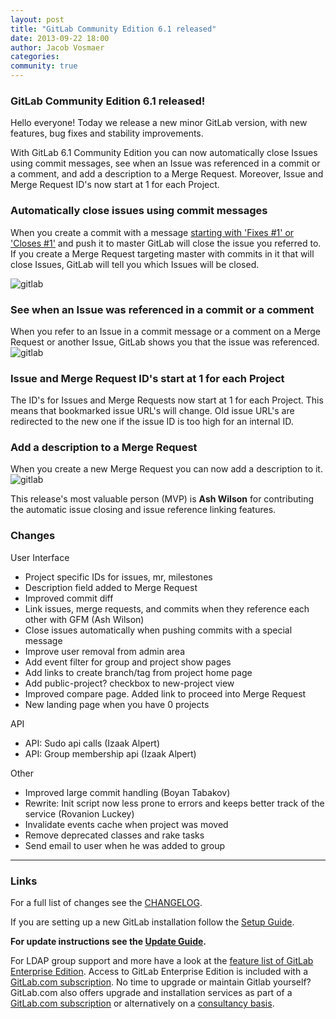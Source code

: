 ```yaml
---
layout: post
title: "GitLab Community Edition 6.1 released"
date: 2013-09-22 18:00
author: Jacob Vosmaer
categories:
community: true
---
```


### GitLab Community Edition 6.1 released!

Hello everyone!
Today we release a new minor GitLab version, with new features, bug fixes and stability improvements.

<!--more-->

With GitLab 6.1 Community Edition you can now automatically close Issues using commit messages, see when an Issue was referenced in a commit or a comment, and add a description to a Merge Request.
Moreover, Issue and Merge Request ID's now start at 1 for each Project.

### Automatically close issues using commit messages
When you create a commit with a message [starting with 'Fixes #1' or 'Closes #1'](https://github.com/gitlabhq/gitlabhq/blob/6-1-stable/config/gitlab.yml.example#L49) and push it to master GitLab will close the issue you referred to.
If you create a Merge Request targeting master with commits in it that will close Issues, GitLab will tell you which Issues will be closed.

![gitlab](/images/6_1/link-MR-to-Issue.png)

### See when an Issue was referenced in a commit or a comment
When you refer to an Issue in a commit message or a comment on a Merge Request or another Issue, GitLab shows you that the issue was referenced.
![gitlab](/images/6_1/Issue-mentioned-elsewhere.png)

### Issue and Merge Request ID's start at 1 for each Project
The ID's for Issues and Merge Requests now start at 1 for each Project.
This means that bookmarked issue URL's will change.
Old issue URL's are redirected to the new one if the issue ID is too high for an internal ID.

### Add a description to a Merge Request
When you create a new Merge Request you can now add a description to it.
![gitlab](/images/6_1/description-for-MR.png)

This release's most valuable person (MVP) is __Ash Wilson__ for contributing the automatic issue closing and issue reference linking features.

### Changes
User Interface

  - Project specific IDs for issues, mr, milestones
  - Description field added to Merge Request
  - Improved commit diff
  - Link issues, merge requests, and commits when they reference each other with GFM (Ash Wilson)
  - Close issues automatically when pushing commits with a special message
  - Improve user removal from admin area
  - Add event filter for group and project show pages
  - Add links to create branch/tag from project home page
  - Add public-project? checkbox to new-project view
  - Improved compare page. Added link to proceed into Merge Request
  - New landing page when you have 0 projects

API

  - API: Sudo api calls (Izaak Alpert)
  - API: Group membership api (Izaak Alpert)

Other

  - Improved large commit handling (Boyan Tabakov)
  - Rewrite: Init script now less prone to errors and keeps better track of the service (Rovanion Luckey)
  - Invalidate events cache when project was moved
  - Remove deprecated classes and rake tasks
  - Send email to user when he was added to group

- - -

### Links

For a full list of changes see the [CHANGELOG](https://github.com/gitlabhq/gitlabhq/blob/master/CHANGELOG).

If you are setting up a new GitLab installation follow the [Setup Guide](https://github.com/gitlabhq/gitlabhq/blob/6-1-stable/doc/install/installation.md).

__For update instructions see the [Update Guide](https://github.com/gitlabhq/gitlabhq/blob/master/doc/update/6.0-to-6.1.md).__

For LDAP group support and more have a look at the [feature list of GitLab Enterprise Edition](http://www.gitlab.com/gitlab-ee/).
Access to GitLab Enterprise Edition is included with a [GitLab.com subscription](http://www.gitlab.com/subscription/).
No time to upgrade or maintain Gitlab yourself?
GitLab.com also offers upgrade and installation services as part of a [GitLab.com subscription](http://www.gitlab.com/subscription/) or alternatively on a [consultancy basis](http://www.gitlab.com/consultancy/).
